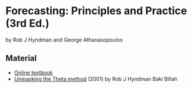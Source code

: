 # Forecasting: Principles and Practice (3rd Ed.)
by Rob J Hyndman and George Athanasopoulos

## Material
- [Online textbook](https://otexts.com/fpp3/)
- [Unmasking the Theta method](https://robjhyndman.com/papers/Theta.pdf) (2001) by Rob J Hyndman Baki Billah

